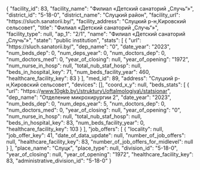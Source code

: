 {
    "facility_id": 83,
    "facility_name": "Филиал «Детский санаторий „Случь“»",
    "district_id": "5-18-0",
    "district_name": "Слуцкий район",
    "facility_url": "https:\/\/sluch.sanatorii.by\/",
    "facility_address": "Слуцкий р-н,Кировский сельсовет",
    "title": "Филиал «Детский санаторий „Случь“»",
    "facility_type": null,
    "ap_1": "2\/1",
    "name": "Филиал «Детский санаторий „Случь“»",
    "state": "public institution",
    "stats": [
        {
            "url": "https:\/\/sluch.sanatorii.by\/",
            "dep_name": "0",
            "date_year": "2023",
            "num_beds_dep": 0,
            "num_deps_year": 0,
            "num_doctors_dep": 0,
            "num_doctors_med": 0,
            "year_of_closing": null,
            "year_of_opening": "1972",
            "num_nurse_in_hosp": null,
            "total_nub_staf_hosp": null,
            "beds_in_hospital_key": 71,
            "num_beds_facility_year": 460,
            "healthcare_facility_key": 83
        }
    ],
    "med_id": 89,
    "address": "Слуцкий р-н,Кировский сельсовет",
    "devices": [],
    "coord_x_y": null,
    "beds_stats": [
        {
            "url": "https:\/\/www.10gkb.by\/struktury\/oftalmologiya\/statsionar",
            "dep_name": "Отделение микрохирургии 2",
            "date_year": "2023",
            "num_beds_dep": 0,
            "num_deps_year": 5,
            "num_doctors_dep": 0,
            "num_doctors_med": 0,
            "year_of_closing": null,
            "year_of_opening": "0",
            "num_nurse_in_hosp": null,
            "total_nub_staf_hosp": null,
            "beds_in_hospital_key": 83,
            "num_beds_facility_year": 0,
            "healthcare_facility_key": 103
        }
    ],
    "job_offers": [
        {
            "locality": null,
            "job_offer_key": 41,
            "date_of_data_update": null,
            "number_of_job_offers": null,
            "healthcare_facility_key": 83,
            "number_of_job_offers_for_midlevel": null
        }
    ],
    "place_name": "Слуцк",
    "place_type": null,
    "division_id": "5-18-0",
    "year_of_closing": null,
    "year_of_opening": "1972",
    "healthcare_facility_key": 83,
    "administrative_division_id": "5-18-0"
}